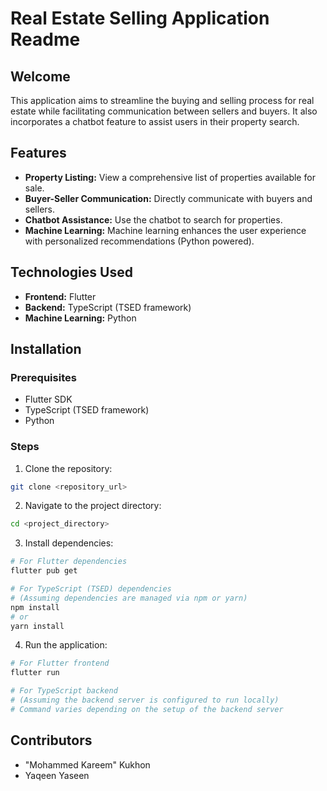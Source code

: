 
# Real Estate Selling Application Readme

## Welcome

This application aims to streamline the buying and selling process for real estate while facilitating communication between sellers and buyers. It also incorporates a chatbot feature to assist users in their property search.

## Features

- **Property Listing:** View a comprehensive list of properties available for sale.
- **Buyer-Seller Communication:** Directly communicate with buyers and sellers.
- **Chatbot Assistance:** Use the chatbot to search for properties.
- **Machine Learning:** Machine learning enhances the user experience with personalized recommendations (Python powered).

## Technologies Used

- **Frontend:** Flutter
- **Backend:** TypeScript (TSED framework)
- **Machine Learning:** Python

## Installation

### Prerequisites

- Flutter SDK
- TypeScript (TSED framework)
- Python

### Steps

1. Clone the repository:

```bash
git clone <repository_url>
```

2. Navigate to the project directory:

```bash
cd <project_directory>
```

3. Install dependencies:

```bash
# For Flutter dependencies
flutter pub get

# For TypeScript (TSED) dependencies
# (Assuming dependencies are managed via npm or yarn)
npm install
# or
yarn install
```

4. Run the application:

```bash
# For Flutter frontend
flutter run

# For TypeScript backend
# (Assuming the backend server is configured to run locally)
# Command varies depending on the setup of the backend server
```

## Contributors

- "Mohammed Kareem" Kukhon
- Yaqeen Yaseen
